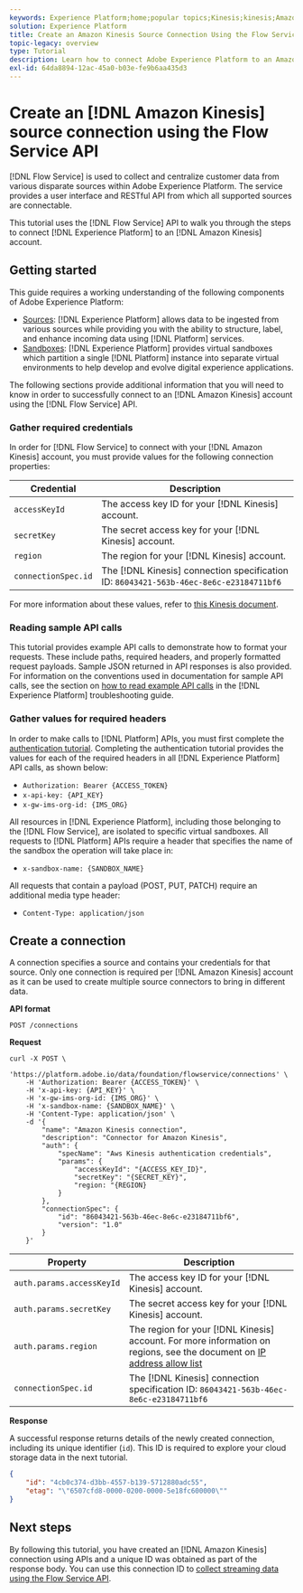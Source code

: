 ```yaml
---
keywords: Experience Platform;home;popular topics;Kinesis;kinesis;Amazon Kinesis;amazon kinesis
solution: Experience Platform
title: Create an Amazon Kinesis Source Connection Using the Flow Service API
topic-legacy: overview
type: Tutorial
description: Learn how to connect Adobe Experience Platform to an Amazon Kinesis account using the Flow Service API.
exl-id: 64da8894-12ac-45a0-b03e-fe9b6aa435d3
---
```

# Create an [!DNL Amazon Kinesis] source connection using the Flow Service API

[!DNL Flow Service] is used to collect and centralize customer data from various disparate sources within Adobe Experience Platform. The service provides a user interface and RESTful API from which all supported sources are connectable.

This tutorial uses the [!DNL Flow Service] API to walk you through the steps to connect [!DNL Experience Platform] to an [!DNL Amazon Kinesis] account.

## Getting started

This guide requires a working understanding of the following components of Adobe Experience Platform:

* [Sources](../../../../home.md): [!DNL Experience Platform] allows data to be ingested from various sources while providing you with the ability to structure, label, and enhance incoming data using [!DNL Platform] services.
* [Sandboxes](../../../../../sandboxes/home.md): [!DNL Experience Platform] provides virtual sandboxes which partition a single [!DNL Platform] instance into separate virtual environments to help develop and evolve digital experience applications.

The following sections provide additional information that you will need to know in order to successfully connect to an [!DNL Amazon Kinesis] account using the [!DNL Flow Service] API.

### Gather required credentials

In order for [!DNL Flow Service] to connect with your [!DNL Amazon Kinesis] account, you must provide values for the following connection properties:

| Credential | Description |
| ---------- | ----------- |
| `accessKeyId` | The access key ID for your [!DNL Kinesis] account. |
| `secretKey` | The secret access key for your [!DNL Kinesis] account. |
| `region` | The region for your [!DNL Kinesis] account. |
| `connectionSpec.id` | The [!DNL Kinesis] connection specification ID: `86043421-563b-46ec-8e6c-e23184711bf6` |

For more information about these values, refer to [this Kinesis document](https://docs.aws.amazon.com/streams/latest/dev/getting-started.html).

### Reading sample API calls

This tutorial provides example API calls to demonstrate how to format your requests. These include paths, required headers, and properly formatted request payloads. Sample JSON returned in API responses is also provided. For information on the conventions used in documentation for sample API calls, see the section on [how to read example API calls](../../../../../landing/troubleshooting.md#how-do-i-format-an-api-request) in the [!DNL Experience Platform] troubleshooting guide.

### Gather values for required headers

In order to make calls to [!DNL Platform] APIs, you must first complete the [authentication tutorial](https://www.adobe.com/go/platform-api-authentication-en). Completing the authentication tutorial provides the values for each of the required headers in all [!DNL Experience Platform] API calls, as shown below:

* `Authorization: Bearer {ACCESS_TOKEN}`
* `x-api-key: {API_KEY}`
* `x-gw-ims-org-id: {IMS_ORG}`

All resources in [!DNL Experience Platform], including those belonging to the [!DNL Flow Service], are isolated to specific virtual sandboxes. All requests to [!DNL Platform] APIs require a header that specifies the name of the sandbox the operation will take place in:

* `x-sandbox-name: {SANDBOX_NAME}`

All requests that contain a payload (POST, PUT, PATCH) require an additional media type header:

* `Content-Type: application/json`

## Create a connection

A connection specifies a source and contains your credentials for that source. Only one connection is required per [!DNL Amazon Kinesis] account as it can be used to create multiple source connectors to bring in different data.

**API format**

```http
POST /connections
```

**Request**

```shell
curl -X POST \
    'https://platform.adobe.io/data/foundation/flowservice/connections' \
    -H 'Authorization: Bearer {ACCESS_TOKEN}' \
    -H 'x-api-key: {API_KEY}' \
    -H 'x-gw-ims-org-id: {IMS_ORG}' \
    -H 'x-sandbox-name: {SANDBOX_NAME}' \
    -H 'Content-Type: application/json' \
    -d '{
        "name": "Amazon Kinesis connection",
        "description": "Connector for Amazon Kinesis",
        "auth": {
            "specName": "Aws Kinesis authentication credentials",
            "params": {
                "accessKeyId": "{ACCESS_KEY_ID}",
                "secretKey": "{SECRET_KEY}",
                "region: "{REGION}
            }
        },
        "connectionSpec": {
            "id": "86043421-563b-46ec-8e6c-e23184711bf6",
            "version": "1.0"
        }
    }'
```

| Property | Description |
| -------- | ----------- |
| `auth.params.accessKeyId` | The access key ID for your [!DNL Kinesis] account. |
| `auth.params.secretKey` | The secret access key for your [!DNL Kinesis] account. |
| `auth.params.region` | The region for your [!DNL Kinesis] account. For more information on regions, see the document on [IP address allow list](../../../../ip-address-allow-list.md) |
| `connectionSpec.id` | The [!DNL Kinesis] connection specification ID: `86043421-563b-46ec-8e6c-e23184711bf6` |

**Response**

A successful response returns details of the newly created connection, including its unique identifier (`id`). This ID is required to explore your cloud storage data in the next tutorial.

```json
{
    "id": "4cb0c374-d3bb-4557-b139-5712880adc55",
    "etag": "\"6507cfd8-0000-0200-0000-5e18fc600000\""
}
```

## Next steps

By following this tutorial, you have created an [!DNL Amazon Kinesis] connection using APIs and a unique ID was obtained as part of the response body. You can use this connection ID to [collect streaming data using the Flow Service API](../../collect/streaming.md).
